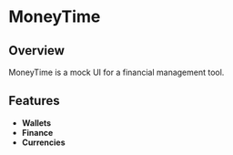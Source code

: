 # MoneyTime

## Overview

MoneyTime is a mock UI for a financial management tool.

## Features

- **Wallets**
- **Finance**
- **Currencies**
